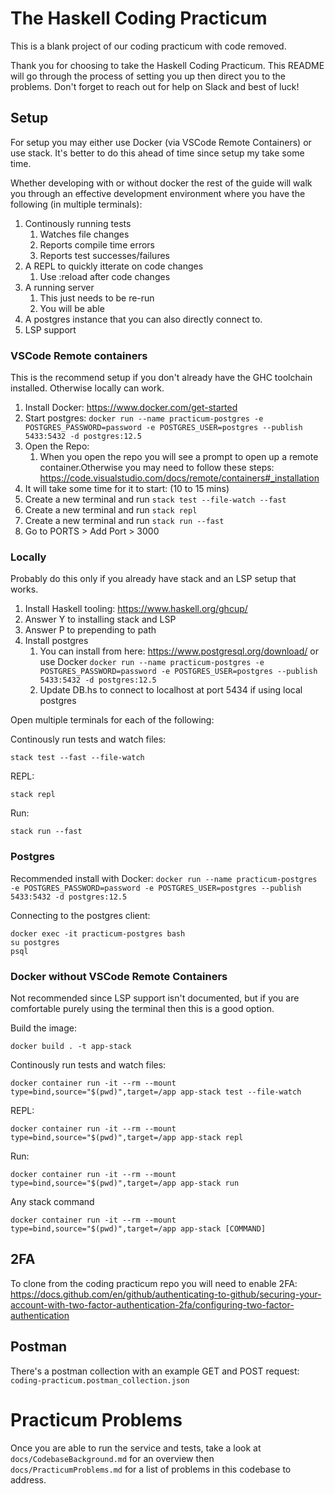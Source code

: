 # The Haskell Coding Practicum

This is a blank project of our coding practicum with code removed.

Thank you for choosing to take the Haskell Coding Practicum. This README will go through the process of setting you up then direct you to the problems. Don't forget to reach out for help on Slack and best of luck!

## Setup

For setup you may either use Docker (via VSCode Remote Containers) or use stack.
It's better to do this ahead of time since setup my take some time.

Whether developing with or without docker the rest of the guide will walk you through an effective development environment where you have the following (in multiple terminals):

1. Continously running tests
   1. Watches file changes
   1. Reports compile time errors
   1. Reports test successes/failures
1. A REPL to quickly itterate on code changes
   1. Use :reload after code changes
1. A running server
   1. This just needs to be re-run
   1. You will be able
1. A postgres instance that you can also directly connect to.
1. LSP support

### VSCode Remote containers

This is the recommend setup if you don't already have the GHC toolchain installed.
Otherwise locally can work.

1. Install Docker: https://www.docker.com/get-started
1. Start postgres: `docker run --name practicum-postgres -e POSTGRES_PASSWORD=password -e POSTGRES_USER=postgres --publish 5433:5432 -d postgres:12.5`
1. Open the Repo:
   1. When you open the repo you will see a prompt to open up a remote container.Otherwise you may need to follow these steps: https://code.visualstudio.com/docs/remote/containers#_installation
1. It will take some time for it to start: (10 to 15 mins)
1. Create a new terminal and run `stack test --file-watch --fast`
1. Create a new terminal and run `stack repl`
1. Create a new terminal and run `stack run --fast`
1. Go to PORTS > Add Port > 3000

### Locally

Probably do this only if you already have stack and an LSP setup that works.

1. Install Haskell tooling: https://www.haskell.org/ghcup/
1. Answer Y to installing stack and LSP
1. Answer P to prepending to path
1. Install postgres
   1. You can install from here: https://www.postgresql.org/download/ or use Docker `docker run --name practicum-postgres -e POSTGRES_PASSWORD=password -e POSTGRES_USER=postgres --publish 5433:5432 -d postgres:12.5`
   1. Update DB.hs to connect to localhost at port 5434 if using local postgres

Open multiple terminals for each of the following:

Continously run tests and watch files:

```
stack test --fast --file-watch
```

REPL:

```
stack repl
```

Run:

```
stack run --fast
```

### Postgres

Recommended install with Docker: `docker run --name practicum-postgres -e POSTGRES_PASSWORD=password -e POSTGRES_USER=postgres --publish 5433:5432 -d postgres:12.5`

Connecting to the postgres client:

```
docker exec -it practicum-postgres bash
su postgres
psql
```

### Docker without VSCode Remote Containers

Not recommended since LSP support isn't documented, but if you are comfortable purely using the terminal then this is a good option.

Build the image:

```
docker build . -t app-stack
```

Continously run tests and watch files:

```
docker container run -it --rm --mount type=bind,source="$(pwd)",target=/app app-stack test --file-watch
```

REPL:

```
docker container run -it --rm --mount type=bind,source="$(pwd)",target=/app app-stack repl
```

Run:

```
docker container run -it --rm --mount type=bind,source="$(pwd)",target=/app app-stack run
```

Any stack command

```
docker container run -it --rm --mount type=bind,source="$(pwd)",target=/app app-stack [COMMAND]
```

## 2FA

To clone from the coding practicum repo you will need to enable 2FA:
https://docs.github.com/en/github/authenticating-to-github/securing-your-account-with-two-factor-authentication-2fa/configuring-two-factor-authentication

## Postman

There's a postman collection with an example GET and POST request: `coding-practicum.postman_collection.json`

# Practicum Problems

Once you are able to run the service and tests, take a look at `docs/CodebaseBackground.md` for an overview
then `docs/PracticumProblems.md` for a list of problems in this codebase to address.
